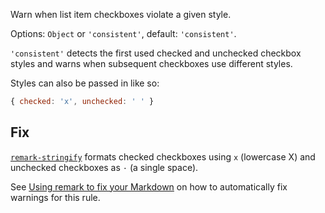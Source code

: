 Warn when list item checkboxes violate a given style.

Options: `Object` or `'consistent'`, default: `'consistent'`.

`'consistent'` detects the first used checked and unchecked checkbox
styles and warns when subsequent checkboxes use different styles.

Styles can also be passed in like so:

```js
{ checked: 'x', unchecked: ' ' }
```

## Fix

[`remark-stringify`](https://github.com/remarkjs/remark/tree/master/packages/remark-stringify)
formats checked checkboxes using `x` (lowercase X) and unchecked checkboxes
as `·` (a single space).

See [Using remark to fix your Markdown](https://github.com/remarkjs/remark-lint#using-remark-to-fix-your-markdown)
on how to automatically fix warnings for this rule.